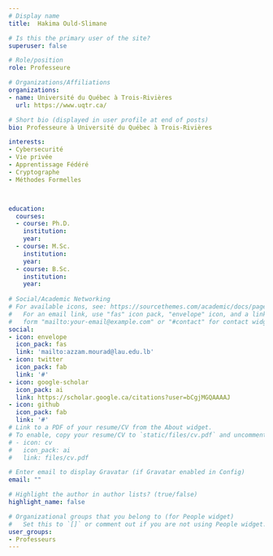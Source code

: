 ```yaml
---
# Display name
title:  Hakima Ould-Slimane

# Is this the primary user of the site?
superuser: false

# Role/position
role: Professeure

# Organizations/Affiliations
organizations:
- name: Université du Québec à Trois-Rivières
  url: https://www.uqtr.ca/

# Short bio (displayed in user profile at end of posts)
bio: Professeure à Université du Québec à Trois-Rivières

interests:
- Cybersecurité
- Vie privée
- Apprentissage Fédéré
- Cryptographe
- Méthodes Formelles



education:
  courses:
  - course: Ph.D. 
    institution: 
    year: 
  - course: M.Sc.
    institution: 
    year: 
  - course: B.Sc. 
    institution: 
    year: 
  
# Social/Academic Networking
# For available icons, see: https://sourcethemes.com/academic/docs/page-builder/#icons
#   For an email link, use "fas" icon pack, "envelope" icon, and a link in the
#   form "mailto:your-email@example.com" or "#contact" for contact widget.
social:
- icon: envelope
  icon_pack: fas
  link: 'mailto:azzam.mourad@lau.edu.lb'
- icon: twitter
  icon_pack: fab
  link: '#'
- icon: google-scholar
  icon_pack: ai
  link: https://scholar.google.ca/citations?user=bCgjMGQAAAAJ
- icon: github
  icon_pack: fab
  link: '#'
# Link to a PDF of your resume/CV from the About widget.
# To enable, copy your resume/CV to `static/files/cv.pdf` and uncomment the lines below.
# - icon: cv
#   icon_pack: ai
#   link: files/cv.pdf

# Enter email to display Gravatar (if Gravatar enabled in Config)
email: ""

# Highlight the author in author lists? (true/false)
highlight_name: false

# Organizational groups that you belong to (for People widget)
#   Set this to `[]` or comment out if you are not using People widget.
user_groups:
- Professeurs
---
```


